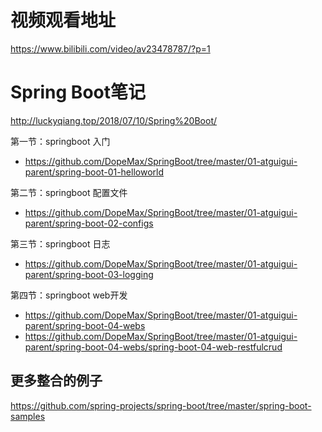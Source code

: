 # 视频观看地址
https://www.bilibili.com/video/av23478787/?p=1
# Spring Boot笔记
http://luckyqiang.top/2018/07/10/Spring%20Boot/

第一节：springboot 入门
- https://github.com/DopeMax/SpringBoot/tree/master/01-atguigui-parent/spring-boot-01-helloworld  

第二节：springboot 配置文件
- https://github.com/DopeMax/SpringBoot/tree/master/01-atguigui-parent/spring-boot-02-configs

第三节：springboot 日志
- https://github.com/DopeMax/SpringBoot/tree/master/01-atguigui-parent/spring-boot-03-logging

第四节：springboot web开发
- https://github.com/DopeMax/SpringBoot/tree/master/01-atguigui-parent/spring-boot-04-webs
- https://github.com/DopeMax/SpringBoot/tree/master/01-atguigui-parent/spring-boot-04-webs/spring-boot-04-web-restfulcrud


## 更多整合的例子
https://github.com/spring-projects/spring-boot/tree/master/spring-boot-samples